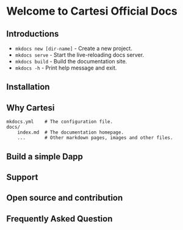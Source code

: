# Welcome to Cartesi Official Docs

## Introductions

* `mkdocs new [dir-name]` - Create a new project.
* `mkdocs serve` - Start the live-reloading docs server.
* `mkdocs build` - Build the documentation site.
* `mkdocs -h` - Print help message and exit.

## Installation

## Why Cartesi

    mkdocs.yml    # The configuration file.
    docs/
        index.md  # The documentation homepage.
        ...       # Other markdown pages, images and other files.
## Build a simple Dapp

## Support

## Open source and contribution

## Frequently Asked Question